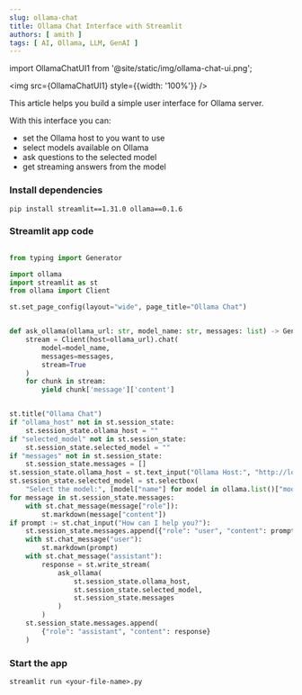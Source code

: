 ```yaml
---
slug: ollama-chat
title: Ollama Chat Interface with Streamlit
authors: [ amith ]
tags: [ AI, Ollama, LLM, GenAI ]
---
```


import OllamaChatUI1 from '@site/static/img/ollama-chat-ui.png';

<img src={OllamaChatUI1} style={{width: '100%'}} />

This article helps you build a simple user interface for Ollama server.

With this interface you can:

- set the Ollama host to you want to use
- select models available on Ollama
- ask questions to the selected model
- get streaming answers from the model

### Install dependencies

```shell
pip install streamlit==1.31.0 ollama==0.1.6
```

### Streamlit app code

```python

from typing import Generator

import ollama
import streamlit as st
from ollama import Client

st.set_page_config(layout="wide", page_title="Ollama Chat")


def ask_ollama(ollama_url: str, model_name: str, messages: list) -> Generator:
    stream = Client(host=ollama_url).chat(
        model=model_name,
        messages=messages,
        stream=True
    )
    for chunk in stream:
        yield chunk['message']['content']


st.title("Ollama Chat")
if "ollama_host" not in st.session_state:
    st.session_state.ollama_host = ""
if "selected_model" not in st.session_state:
    st.session_state.selected_model = ""
if "messages" not in st.session_state:
    st.session_state.messages = []
st.session_state.ollama_host = st.text_input("Ollama Host:", "http://localhost:11434")
st.session_state.selected_model = st.selectbox(
    "Select the model:", [model["name"] for model in ollama.list()["models"]])
for message in st.session_state.messages:
    with st.chat_message(message["role"]):
        st.markdown(message["content"])
if prompt := st.chat_input("How can I help you?"):
    st.session_state.messages.append({"role": "user", "content": prompt})
    with st.chat_message("user"):
        st.markdown(prompt)
    with st.chat_message("assistant"):
        response = st.write_stream(
            ask_ollama(
                st.session_state.ollama_host,
                st.session_state.selected_model,
                st.session_state.messages
            )
        )
    st.session_state.messages.append(
        {"role": "assistant", "content": response}
    )
```

### Start the app

```shell
streamlit run <your-file-name>.py
```